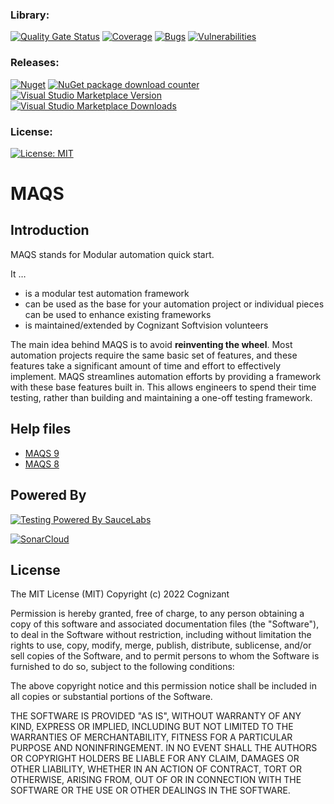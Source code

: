### Library:  
[![Quality Gate Status](https://sonarcloud.io/api/project_badges/measure?project=CognizantOpenSource_maqs-dotnet&metric=alert_status)](https://sonarcloud.io/dashboard?id=CognizantOpenSource_maqs-dotnet) [![Coverage](https://sonarcloud.io/api/project_badges/measure?project=CognizantOpenSource_maqs-dotnet&metric=coverage)](https://sonarcloud.io/dashboard?id=CognizantOpenSource_maqs-dotnet) [![Bugs](https://sonarcloud.io/api/project_badges/measure?project=CognizantOpenSource_maqs-dotnet&metric=bugs)](https://sonarcloud.io/dashboard?id=CognizantOpenSource_maqs-dotnet) [![Vulnerabilities](https://sonarcloud.io/api/project_badges/measure?project=CognizantOpenSource_maqs-dotnet&metric=vulnerabilities)](https://sonarcloud.io/dashboard?id=CognizantOpenSource_maqs-dotnet)  

### Releases:  
[![Nuget](https://img.shields.io/nuget/v/CognizantSoftvision.Maqs.svg?label=Main%20Nuget%20Package)](https://www.nuget.org/packages/CognizantSoftvision.Maqs/) [![NuGet package download counter](https://img.shields.io/badge/dynamic/xml?color=green&label=All%20Package%20Downloads&query=%2F%2Fdiv%5B%40class%3D%22statistic%22%5D%5B2%5D%2F%2F%2A%5B%40class%3D%22value%22%5D&url=https%3A%2F%2Fwww.nuget.org%2Fprofiles%2FCognizantSoftvision)](https://www.nuget.org/packages/CognizantSoftvision.Maqs/)   
[![Visual Studio Marketplace Version](https://img.shields.io/visual-studio-marketplace/v/vs-publisher-1465771.MAQSOpenFramework.svg?label=Visual%20Studio%20Extension)](https://marketplace.visualstudio.com/items?itemName=vs-publisher-1465771.MAQSOpenFramework) [![Visual Studio Marketplace Downloads](https://img.shields.io/visual-studio-marketplace/d/vs-publisher-1465771.MAQSOpenFramework?label=Extension%20Downloads)](https://marketplace.visualstudio.com/items?itemName=vs-publisher-1465771.MAQSOpenFramework)  


### License:  
[![License: MIT](https://img.shields.io/badge/License-MIT-green.svg)](https://raw.githubusercontent.com/CognizantOpenSource/maqs-dotnet-templates/main/LICENSE)

# MAQS

## Introduction

MAQS stands for Modular automation quick start.

It …

-	is a modular test automation framework 
-	can be used as the base for your automation project or individual pieces can be used to enhance existing frameworks 
-	is maintained/extended by Cognizant Softvision volunteers

The main idea behind MAQS is to avoid **reinventing the wheel**. Most automation projects require the same basic set of features, and these features take a significant amount of time and effort to effectively implement.  MAQS streamlines automation efforts by providing a framework with these base features built in. This allows engineers to spend their time testing, rather than building and maintaining a one-off testing framework.


## Help files

- [MAQS 9](https://cognizantopensource.github.io/maqs-dotnet-templates/#/MAQS_9/Introduction)
- [MAQS 8](https://cognizantopensource.github.io/maqs-dotnet-templates/#/MAQS_8/Introduction)

## Powered By

[![Testing Powered By SauceLabs](https://opensource.saucelabs.com/images/opensauce/powered-by-saucelabs-badge-white.png?sanitize=true "Testing Powered By SauceLabs")](https://saucelabs.com)

[![SonarCloud](https://sonarcloud.io/images/project_badges/sonarcloud-white.svg)](https://sonarcloud.io/dashboard?id=CognizantOpenSource_maqs-dotnet)

## License

The MIT License (MIT)
Copyright (c) 2022 Cognizant

Permission is hereby granted, free of charge, to any person obtaining a copy of this software and associated documentation files (the "Software"), to deal in the Software without restriction, including without limitation the rights to use, copy, modify, merge, publish, distribute, sublicense, and/or sell copies of the Software, and to permit persons to whom the Software is furnished to do so, subject to the following conditions:

The above copyright notice and this permission notice shall be included in all copies or substantial portions of the Software.

THE SOFTWARE IS PROVIDED "AS IS", WITHOUT WARRANTY OF ANY KIND, EXPRESS OR IMPLIED, INCLUDING BUT NOT LIMITED TO THE WARRANTIES OF MERCHANTABILITY, FITNESS FOR A PARTICULAR PURPOSE AND NONINFRINGEMENT. IN NO EVENT SHALL THE AUTHORS OR COPYRIGHT HOLDERS BE LIABLE FOR ANY CLAIM, DAMAGES OR OTHER LIABILITY, WHETHER IN AN ACTION OF CONTRACT, TORT OR OTHERWISE, ARISING FROM, OUT OF OR IN CONNECTION WITH THE SOFTWARE OR THE USE OR OTHER DEALINGS IN THE SOFTWARE.

